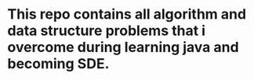 # This repo contains all algorithm and data structure problems that i overcome during learning java and becoming SDE.
